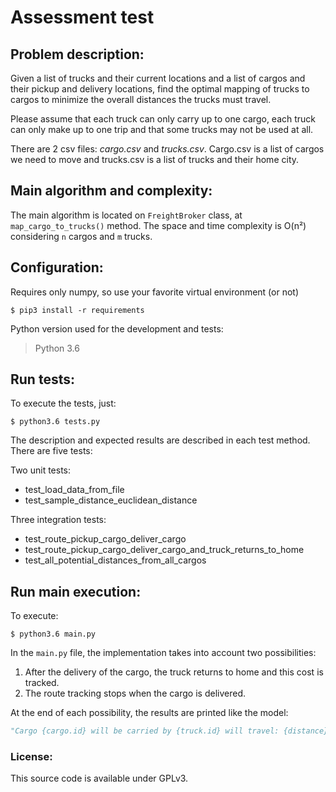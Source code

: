 # Assessment test

## Problem description:
Given a list of trucks and their current locations and a list of cargos and their pickup and delivery locations, find the optimal mapping of trucks to cargos to minimize the overall distances the trucks must travel.

Please assume that each truck can only carry up to one cargo, each truck can only make up to one trip and that some trucks may not be used at all.

There are 2 csv files: _cargo.csv_ and _trucks.csv_. Cargo.csv is a list of cargos we need to move and trucks.csv is a list of trucks and their home city.

## Main algorithm and complexity:
The main algorithm is located on `FreightBroker` class, at `map_cargo_to_trucks()` method.
The space and time complexity is O(n²) considering `n` cargos and `m` trucks.

## Configuration:
Requires only numpy, so use your favorite virtual environment (or not)
```console
$ pip3 install -r requirements
```

Python version used for the development and tests: 
> Python 3.6

## Run tests:
To execute the tests, just:
```console
$ python3.6 tests.py
```

The description and expected results are described in each test method. There are five tests:

Two unit tests:
* test_load_data_from_file
* test_sample_distance_euclidean_distance

Three integration tests:
* test_route_pickup_cargo_deliver_cargo
* test_route_pickup_cargo_deliver_cargo_and_truck_returns_to_home
* test_all_potential_distances_from_all_cargos

## Run main execution:
To execute:
```console
$ python3.6 main.py
```
In the `main.py` file, the implementation takes into account two possibilities:
1. After the delivery of the cargo, the truck returns to home and this cost is tracked.
2. The route tracking stops when the cargo is delivered.

At the end of each possibility, the results are printed like the model:
```python
"Cargo {cargo.id} will be carried by {truck.id} will travel: {distance}"
```

### License:
This source code is available under GPLv3.

